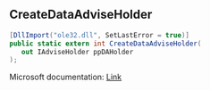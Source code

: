 ## CreateDataAdviseHolder

```csharp
[DllImport("ole32.dll", SetLastError = true)]
public static extern int CreateDataAdviseHolder(
   out IAdviseHolder ppDAHolder
);
```

Microsoft documentation: [Link](https://learn.microsoft.com/en-us/windows/win32/api/objbase/nf-objbase-createdataadviseholder)
